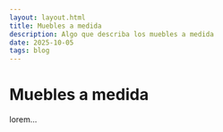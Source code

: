 ```yaml
---
layout: layout.html
title: Muebles a medida
description: Algo que describa los muebles a medida
date: 2025-10-05
tags: blog
---
```


# Muebles a medida

lorem...